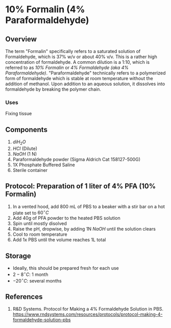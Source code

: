 # 10% Formalin (4% Paraformaldehyde)

## Overview

The term "Formalin" specifically refers to a saturated solution of Formaldehyde, which is 37% w/v or about 40% v/v. This is a rather high concentration of formaldehyde. A common dilution is a 1:10, which is referred to as *10% Formalin* or *4% Formaldehyde (aka 4% Paraformaldehyde)*. "Paraformaldehyde" technically refers to a polymerized form of formaldehyde which is stable at room temperature without the addition of methanol. Upon addition to an aqueous solution, it dissolves into formaldehyde by breaking the polymer chain.

### Uses
Fixing tissue

## Components
1. $diH_2O$
2. $HCl$ (Dilute)
3. $NaOH$  (1 N)
4. Paraformaldehyde powder (Sigma Aldrich Cat 158127-500G)
5. 1X Phosphate Buffered Saline
6. Sterile container


## Protocol: Preparation of 1 liter of 4% PFA (10% Formalin)
1. In a vented hood, add 800 mL of PBS to a beaker with a stir bar on a hot plate set to $60 ^\circ C$
2. Add 40g of PFA powder to the heated PBS solution
3. Spin until mostly disolved
4. Raise the pH, dropwise, by adding 1N $NaOH$ until the solution clears
5. Cool to room temperature
6. Add 1x PBS until the volume reaches 1L total


## Storage
- Ideally, this should be prepared fresh for each use
- $2-8 ^\circ C$: 1 month
- $-20 ^\circ C$: several months


## References
1. R&D Systems. Protocol for Making a 4% Formaldehyde Solution in PBS. https://www.rndsystems.com/resources/protocols/protocol-making-4-formaldehyde-solution-pbs
